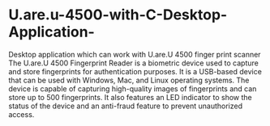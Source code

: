 # U.are.u-4500-with-C-Desktop-Application-
Desktop application which can work with U.are.U 4500 finger print scanner
The U.are.U 4500 Fingerprint Reader is a biometric device used to capture and store fingerprints for authentication purposes. It is a USB-based device that can be used with Windows, Mac, and Linux operating systems. The device is capable of capturing high-quality images of fingerprints and can store up to 500 fingerprints. It also features an LED indicator to show the status of the device and an anti-fraud feature to prevent unauthorized access. 
